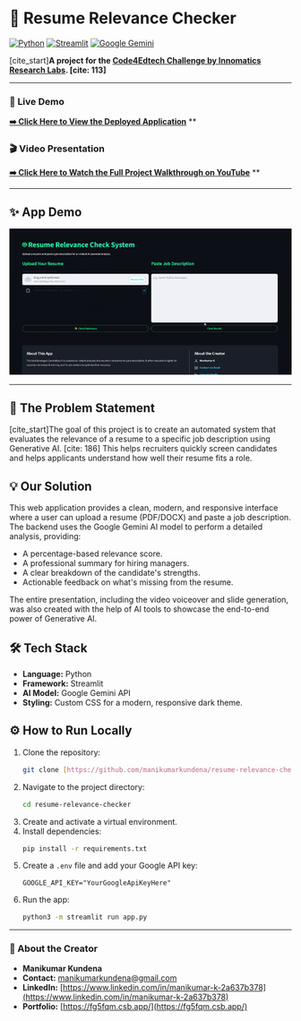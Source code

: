 # 🤖 Resume Relevance Checker

[![Python](https://img.shields.io/badge/Python-3.12-blue?style=for-the-badge&logo=python)](https://www.python.org/)
[![Streamlit](https://img.shields.io/badge/Streamlit-1.49-red?style=for-the-badge&logo=streamlit)](https://streamlit.io)
[![Google Gemini](https://img.shields.io/badge/Google%20Gemini-AI%20Powered-green?style=for-the-badge&logo=google)](https://ai.google.dev/)

[cite_start]**A project for the [Code4Edtech Challenge by Innomatics Research Labs](https://innomatics.in/). [cite: 113]**

---

### 🚀 Live Demo
**[➡️ Click Here to View the Deployed Application](https://resume-relevance-checker-luwarqewgn82inducvzysq.streamlit.app/)**
**

### 🎬 Video Presentation
**[➡️ Click Here to Watch the Full Project Walkthrough on YouTube](https://youtu.be/SrlLWWb1-_c)**
**

---

## ✨ App Demo
![App Demo GIF](https://github.com/manikumarkundena/resume-relevance-checker/blob/main/hackathon_demo.gif?raw=true)

---

## 🎯 The Problem Statement
[cite_start]The goal of this project is to create an automated system that evaluates the relevance of a resume to a specific job description using Generative AI. [cite: 186] This helps recruiters quickly screen candidates and helps applicants understand how well their resume fits a role.

## 💡 Our Solution
This web application provides a clean, modern, and responsive interface where a user can upload a resume (PDF/DOCX) and paste a job description. The backend uses the Google Gemini AI model to perform a detailed analysis, providing:
-   A percentage-based relevance score.
-   A professional summary for hiring managers.
-   A clear breakdown of the candidate's strengths.
-   Actionable feedback on what's missing from the resume.

The entire presentation, including the video voiceover and slide generation, was also created with the help of AI tools to showcase the end-to-end power of Generative AI.

## 🛠️ Tech Stack
* **Language:** Python
* **Framework:** Streamlit
* **AI Model:** Google Gemini API
* **Styling:** Custom CSS for a modern, responsive dark theme.

## ⚙️ How to Run Locally
1.  Clone the repository:
    ```bash
    git clone [https://github.com/manikumarkundena/resume-relevance-checker.git](https://github.com/manikumarkundena/resume-relevance-checker.git)
    ```
2.  Navigate to the project directory:
    ```bash
    cd resume-relevance-checker
    ```
3.  Create and activate a virtual environment.
4.  Install dependencies:
    ```bash
    pip install -r requirements.txt
    ```
5.  Create a `.env` file and add your Google API key:
    ```
    GOOGLE_API_KEY="YourGoogleApiKeyHere"
    ```
6.  Run the app:
    ```bash
    python3 -m streamlit run app.py
    ```

---
### 👤 About the Creator
* **Manikumar Kundena**
* **Contact:** [manikumarkundena@gmail.com](mailto:manikumarkundena@gmail.com)
* **LinkedIn:** [https://www.linkedin.com/in/manikumar-k-2a637b378](https://www.linkedin.com/in/manikumar-k-2a637b378)
* **Portfolio:** [https://fg5fqm.csb.app/](https://fg5fqm.csb.app/)
